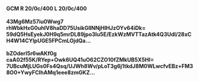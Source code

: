 #### GCM R 20/0c/400 L 20/0c/400
**43Mg6Mz57iu0Wwg7**<br/>**rhWbkHxG0uhIV8haDD75UsikGllNNjHlHJzOYv64iDk=**<br/>**59dQ5HsEyekJ0H9q5mrDL89jpo3Iu5E/EzkWzMVTTazAtk4Q3Udl/28xCH4W14CYlpUGE5FPCmLOjdQa...**<br/><br/>
**bZOderI5r6wAKf0g**<br/>**caA02f55K/RYep+Owk6UQ41uO62CZO10fZMkUB5X5HI=**<br/>**7UBcuMjLUGs0Fs4Qsq/UJWh8Wv/pLoT3g6j1tkdJ8M0WLwcfvEBz+FM38O0+YwyFCIhAMq1eee8zmGKZ...**